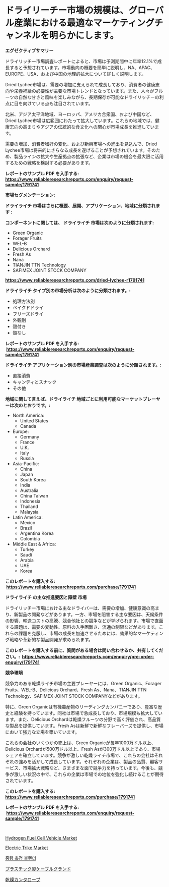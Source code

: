 <p><h1>ドライリーチー市場の規模は、グローバル産業における最適なマーケティングチャンネルを明らかにします。</h1></p><p><strong>エグゼクティブサマリー</strong></p>
<p><p>ドライリッチー市場調査レポートによると、市場は予測期間中に年率12.1%で成長すると予想されています。市場動向の概要を簡単に説明し、NA、APAC、EUROPE、USA、および中国の地理的拡大について詳しく説明します。</p><p>Dried Lychee市場は、需要の増加に支えられて成長しており、消費者の健康志向や栄養補給の必要性が主要な市場トレンドとなっています。また、人々がフルーツの自然な甘さと風味を楽しみながら、長期保存が可能なドライリッチーの利点に目を向けている点も注目されています。</p><p>北米、アジア太平洋地域、ヨーロッパ、アメリカ合衆国、および中国など、Dried Lychee市場は広範囲にわたって拡大しています。これらの地域では、健康志向の高まりやアジアの伝統的な食文化への関心が市場成長を推進しています。</p><p>需要の増加、消費者嗜好の変化、および新興市場への進出を見込んで、Dried Lychee市場は将来的にさらなる成長を遂げることが予想されています。そのため、製品ラインの拡大や生産拠点の拡張など、企業は市場の機会を最大限に活用するための戦略を検討する必要があります。</p></p>
<p><strong>レポートのサンプル PDF を入手する: <a href="https://www.reliableresearchreports.com/enquiry/request-sample/1791741">https://www.reliableresearchreports.com/enquiry/request-sample/1791741</a></strong></p>
<p><strong>市場セグメンテーション:</strong></p>
<p><strong> ドライライチ 市場はさらに概要、展開、アプリケーション、地域に分類されます :</strong></p>
<p><strong>コンポーネントに関しては、 ドライライチ 市場は次のように分類されます: &nbsp;</strong></p>
<p><ul><li>Green Organic</li><li>Forager Fruits</li><li>WEL-B</li><li>Delicious Orchard</li><li>Fresh As</li><li>Nana</li><li>TIANJIN TTN Technology</li><li>SAFIMEX JOINT STOCK COMPANY</li></ul></p>
<p><strong><a href="https://www.reliableresearchreports.com/dried-lychee-r1791741">https://www.reliableresearchreports.com/dried-lychee-r1791741</a></strong></p>
<p><strong> ドライライチ タイプ別の市場分析は次のように分類されます。:</strong></p>
<p><ul><li>処理方法別</li><li>ベイクドドライ</li><li>フリーズドライ</li><li>外観別</li><li>殻付き</li><li>殻なし</li></ul></p>
<p><strong>レポートのサンプル PDF を入手する: &nbsp;<a href="https://www.reliableresearchreports.com/enquiry/request-sample/1791741">https://www.reliableresearchreports.com/enquiry/request-sample/1791741</a></strong></p>
<p><strong> ドライライチ アプリケーション別の市場産業調査は次のように分類されます。:</strong></p>
<p><ul><li>直接消費</li><li>キャンディとスナック</li><li>その他</li></ul></p>
<p><strong>地域に関して言えば、ドライライチ 地域ごとに利用可能なマーケットプレーヤーは次のとおりです。:</strong></p>
<p><ul>
    <li>
        North America:
        <ul>
            <li>United States</li>
            <li>Canada</li>
        </ul>
    </li>
    <li>
        Europe:
        <ul>
            <li>Germany</li>
            <li>France</li>
            <li>U.K.</li>
            <li>Italy</li>
            <li>Russia</li>
        </ul>
    </li>
    <li>
        Asia-Pacific:
        <ul>
            <li>China</li>
            <li>Japan</li>
            <li>South Korea</li>
            <li>India</li>
            <li>Australia</li>
            <li>China Taiwan</li>
            <li>Indonesia</li>
            <li>Thailand</li>
            <li>Malaysia</li>
        </ul>
    </li>
    <li>
        Latin America:
        <ul>
            <li>Mexico</li>
            <li>Brazil</li>
            <li>Argentina Korea</li>
            <li>Colombia</li>
        </ul>
    </li>
    <li>
        Middle East & Africa:
        <ul>
            <li>Turkey</li>
            <li>Saudi</li>
            <li>Arabia</li>
            <li>UAE</li>
            <li>Korea</li>
        </ul>
    </li>
    </ul></p>
<p><strong>このレポートを購入する: &nbsp;<a href="https://www.reliableresearchreports.com/purchase/1791741">https://www.reliableresearchreports.com/purchase/1791741</a></strong></p>
<p><strong>ドライライチ の主な推進要因と障壁 市場</strong></p>
<p><p>ドライリッチー市場における主なドライバーは、需要の増加、健康意識の高まり、新製品の開発などがあります。一方、市場を阻害する主な要因は、天候条件の影響、輸送コストの高騰、競合他社との競争などが挙げられます。市場で直面する課題は、需要の変動性、原料の入手困難さ、流通の制限などがあります。これらの課題を克服し、市場の成長を加速させるためには、効果的なマーケティング戦略や革新的な製品開発が求められます。</p></p>
<p><strong>このレポートを購入する前に、質問がある場合は問い合わせるか、共有してください。:&nbsp; <a href="https://www.reliableresearchreports.com/enquiry/pre-order-enquiry/1791741">https://www.reliableresearchreports.com/enquiry/pre-order-enquiry/1791741</a></strong></p>
<p><strong>競争環境</strong></p>
<p><p>競争力のある乾燥ライチ市場の主要プレーヤーには、Green Organic、Forager Fruits、WEL-B、Delicious Orchard、Fresh As、Nana、TIANJIN TTN Technology、SAFIMEX JOINT STOCK COMPANYなどがあります。</p><p>特に、Green Organicは有機農産物のリーディングカンパニーであり、豊富な歴史と経験を持っています。同社は市場で急成長しており、市場規模も拡大しています。また、Delicious Orchardは乾燥フルーツの分野で高く評価され、高品質な製品を提供しています。Fresh Asは新鮮で新鮮なフレーバーズを提供し、市場において強力な立場を築いています。</p><p>これらの会社のいくつかの売上は、Green Organicが毎年1000万ドル以上、Delicious Orchardが500万ドル以上、Fresh Asが300万ドル以上であり、市場シェアを確立しています。競争が激しい乾燥ライチ市場で、これらの会社はそれぞれの強みを活かして成長しています。それぞれの企業は、製品の品質、顧客サービス、市場拡大戦略など、さまざまな面で競争力を持っています。今後も、競争が激しい状況の中で、これらの企業は市場での地位を強化し続けることが期待されています。</p></p>
<p><strong>このレポートを購入する: &nbsp; <a href="https://www.reliableresearchreports.com/purchase/1791741">https://www.reliableresearchreports.com/purchase/1791741</a></strong></p>
<p><strong>レポートのサンプル PDF を入手する: &nbsp;<a href="https://www.reliableresearchreports.com/enquiry/request-sample/1791741">https://www.reliableresearchreports.com/enquiry/request-sample/1791741</a></strong><strong></strong></p>
<p>&nbsp;</p>
<p><p><a href="https://www.linkedin.com/pulse/hydrogen-fuel-cell-vehicle-market-furnish-information-size-ctsbe?trackingId=wlkWdiPDmhBNjopIYmu%2FvQ%3D%3D">Hydrogen Fuel Cell Vehicle Market</a></p><p><a href="https://www.linkedin.com/pulse/electric-trike-market-furnish-information-size-share-dynamics-pncke?trackingId=glXZ19datouBSorZe0PydA%3D%3D">Electric Trike Market</a></p><p><a href="https://medium.com/@raisin7568/%EC%A4%91%EB%A0%A5-%EC%B8%A1%EC%A0%95-%EB%B6%84%EC%9C%A0%EA%B8%B0-%EC%8B%9C%EC%9E%A5-%EC%A1%B0%EC%82%AC-%EB%B3%B4%EA%B3%A0%EC%84%9C-2024%EB%85%84%EB%B6%80%ED%84%B0-2031%EB%85%84%EA%B9%8C%EC%A7%80%EC%9D%98-%EC%97%AD%EC%82%AC-%EB%B0%8F-%EC%98%88%EC%B8%A1-d8b1a915c174">중량 측정 블렌더</a></p><p><a href="https://medium.com/@oswaldoavarro768546/%E3%83%97%E3%83%A9%E3%82%B9%E3%83%81%E3%83%83%E3%82%AF%E3%82%B1%E3%83%BC%E3%83%96%E3%83%AB%E3%82%B0%E3%83%A9%E3%83%B3%E3%83%89%E5%B8%82%E5%A0%B4%E3%81%AF-%E5%B8%82%E5%A0%B4%E3%82%B7%E3%82%A7%E3%82%A2-%E3%82%B5%E3%82%A4%E3%82%BA-2021%E5%B9%B4%E3%81%BE%E3%81%A7%E3%81%AE%E4%BA%88%E6%B8%AC%E3%81%AB%E7%84%A6%E7%82%B9%E3%82%92%E5%BD%93%E3%81%A6%E3%81%A6%E3%81%84%E3%81%BE%E3%81%99-d8dfbdd52210">プラスチック製ケーブルグランド</a></p><p><a href="https://github.com/one-cool-chick/Market-Research-Report-List-1/blob/main/184150422066.md">乾燥カンタロープ</a></p></p>